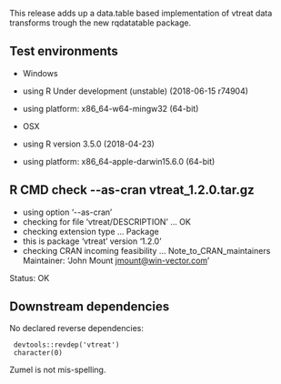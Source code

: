 
This release adds up a data.table based implementation of vtreat data transforms trough the new rqdatatable package.

## Test environments

  * Windows
  * using R Under development (unstable) (2018-06-15 r74904)
  * using platform: x86_64-w64-mingw32 (64-bit)

  * OSX
  * using R version 3.5.0 (2018-04-23)
  * using platform: x86_64-apple-darwin15.6.0 (64-bit)

## R CMD check --as-cran vtreat_1.2.0.tar.gz

  * using option ‘--as-cran’
  * checking for file ‘vtreat/DESCRIPTION’ ... OK
  * checking extension type ... Package
  * this is package ‘vtreat’ version ‘1.2.0’
  * checking CRAN incoming feasibility ... Note_to_CRAN_maintainers
  Maintainer: ‘John Mount <jmount@win-vector.com>’

  Status: OK

## Downstream dependencies

No declared reverse dependencies:

     devtools::revdep('vtreat')
     character(0)
     
Zumel is not mis-spelling.

